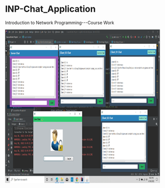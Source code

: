 # INP-Chat_Application
Introduction to Network Programming---Course Work

<img align="center" alt="Project Image" src="https://github.com/PiyumalNipuna60/INP-Chat_Application/blob/master/CoueseWork-Project/src/view/assets/ReadMe.png" height="500" width="830">
